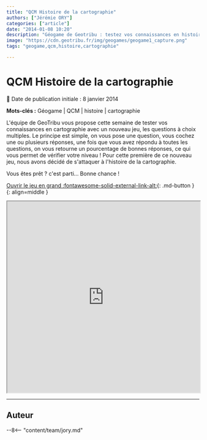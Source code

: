 ```yaml
---
title: "QCM Histoire de la cartographie"
authors: ["Jérémie ORY"]
categories: ["article"]
date: "2014-01-08 10:20"
description: "Géogame de Geotribu : testez vos connaissances en histoire de la cartographie avec des questions à choix multiples (QCM). Le principe est simple : une question, une ou plusieurs réponses possibles ; Une fois que vous avez répondu à toutes les questions, vous obtenez votre score !"
image: "https://cdn.geotribu.fr/img/geogames/geogame1_capture.png"
tags: "geogame,qcm,histoire,cartographie"

---
```


# QCM Histoire de la cartographie

:calendar: Date de publication initiale : 8 janvier 2014

**Mots-clés :** Géogame | QCM | histoire | cartographie

L'équipe de GeoTribu vous propose cette semaine de tester vos connaissances en cartographie avec un nouveau jeu, les questions à choix multiples. Le principe est simple, on vous pose une question, vous cochez une ou plusieurs réponses, une fois que vous avez répondu à toutes les questions, on vous retourne un pourcentage de bonnes réponses, ce qui vous permet de vérifier votre niveau ! Pour cette première de ce nouveau jeu, nous avons décidé de s'attaquer à l'histoire de la cartographie.

Vous êtes prêt ? c'est parti... Bonne chance !

[Ouvrir le jeu en grand :fontawesome-solid-external-link-alt:](https://geotribu.github.io/geogames/troisieme_jeu){: .md-button }
{: align=middle }

<iframe name="geogame3" width="100%" height="500px" src="https://geotribu.github.io/geogames/troisieme_jeu" frameborder="1"></iframe>

----

## Auteur

--8<-- "content/team/jory.md"
